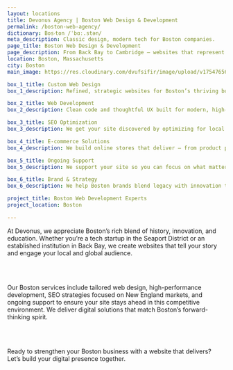 ```yaml
---
layout: locations
title: Devonus Agency | Boston Web Design & Development
permalink: /boston-web-agency/
dictionary: Bos‧ton /ˈbɑː.stən/
meta_description: Classic design, modern tech for Boston companies.
page_title: Boston Web Design & Development
page_description: From Back Bay to Cambridge — websites that represent Boston’s best.
location: Boston, Massachusetts
city: Boston
main_image: https://res.cloudinary.com/dvufsifir/image/upload/v1754765642/boston_u33yvs.webp

box_1_title: Custom Web Design
box_1_description: Refined, strategic websites for Boston’s thriving business and academic ecosystem.

box_2_title: Web Development
box_2_description: Clean code and thoughtful UX built for modern, high-performing sites.

box_3_title: SEO Optimization
box_3_description: We get your site discovered by optimizing for local and industry-specific searches.

box_4_title: E-commerce Solutions
box_4_description: We build online stores that deliver — from product pages to checkout flow.

box_5_title: Ongoing Support
box_5_description: We support your site so you can focus on what matters most.

box_6_title: Brand & Strategy
box_6_description: We help Boston brands blend legacy with innovation through smart storytelling.

project_title: Boston Web Development Experts  
project_location: Boston

---
```


At Devonus, we appreciate Boston’s rich blend of history, innovation, and education. Whether you’re a tech startup in the Seaport District or an established institution in Back Bay, we create websites that tell your story and engage your local and global audience.

<br>  
<br>

Our Boston services include tailored web design, high-performance development, SEO strategies focused on New England markets, and ongoing support to ensure your site stays ahead in this competitive environment. We deliver digital solutions that match Boston’s forward-thinking spirit.

<br>  
<br>

Ready to strengthen your Boston business with a website that delivers? Let’s build your digital presence together.
